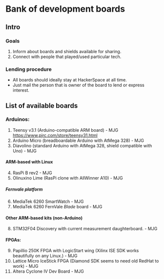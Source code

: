 # Bank of development boards

## Intro

### Goals

1. Inform about boards and shields available for sharing.
2. Connect with people that played/used particular tech.

### Lending procedure

- All boards should ideally stay at HackerSpace at all time.
- Just mail the person that is owner of the board to lend or express interest.

## List of available boards

### Arduinos: 
1. Teensy v3.1 (Arduino-compatible ARM board) - MJG
https://www.pjrc.com/store/teensy31.html 
2. Arduino Micro (breadboardable Arduino with AtMega 328) - MJG
3. Diavolino (standard Arduino with AtMega 328, shield compatible with Uno) - MJG

#### ARM-based with Linux
4. RasPi B rev2 - MJG
5. Olinuxino Lime (RasPi clone with AllWinner A10) - MJG

##### Fernvale platform
6. MediaTek 6260 SmartWatch - MJG
7. MediaTek 6260 FernVale *Blade* board - MJG

#### Other ARM-based kits (non-Arduino)
8. STM32F04 Discovery with current measurement daughterboard. - MJG

#### FPGAs: 
9. Papillio 250K FPGA with LogicStart wing (Xilinx ISE SDK works 
beautifully on any Linux.) - MJG
10. Lattice Micro IceStick FPGA (Diamond SDK seems to need old RedHat to 
work) - MJG
11. Altera Cyclone IV Dev Board - MJG

